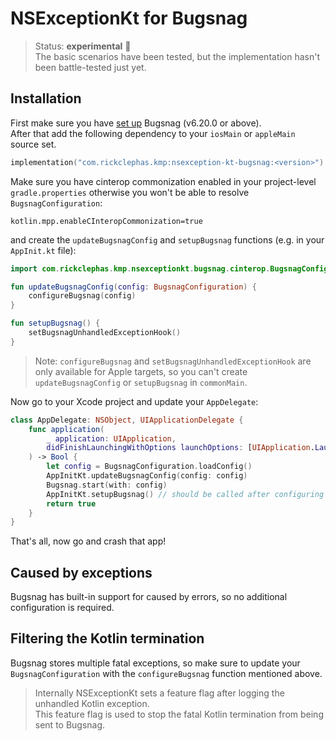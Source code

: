 # NSExceptionKt for Bugsnag

> Status: **experimental** 🚧  
> The basic scenarios have been tested, but the implementation hasn't been battle-tested just yet.

## Installation

First make sure you have [set up](https://docs.bugsnag.com/platforms/ios/#installation) Bugsnag (v6.20.0 or above).  
After that add the following dependency to your `iosMain` or `appleMain` source set.

```kotlin
implementation("com.rickclephas.kmp:nsexception-kt-bugsnag:<version>")
```

Make sure you have cinterop commonization enabled in your project-level `gradle.properties` otherwise you won't be able to resolve `BugsnagConfiguration`:

```
kotlin.mpp.enableCInteropCommonization=true
```

and create the `updateBugsnagConfig` and `setupBugsnag` functions (e.g. in your `AppInit.kt` file):

```kotlin
import com.rickclephas.kmp.nsexceptionkt.bugsnag.cinterop.BugsnagConfiguration

fun updateBugsnagConfig(config: BugsnagConfiguration) {
    configureBugsnag(config)
}

fun setupBugsnag() {
    setBugsnagUnhandledExceptionHook()
}
```

> Note: `configureBugsnag` and `setBugsnagUnhandledExceptionHook` are only available for Apple targets,
> so you can't create `updateBugsnagConfig` or `setupBugsnag` in `commonMain`.

Now go to your Xcode project and update your `AppDelegate`:

```swift
class AppDelegate: NSObject, UIApplicationDelegate {
    func application(
        _ application: UIApplication,
        didFinishLaunchingWithOptions launchOptions: [UIApplication.LaunchOptionsKey : Any]? = nil
    ) -> Bool {
        let config = BugsnagConfiguration.loadConfig()
        AppInitKt.updateBugsnagConfig(config: config)
        Bugsnag.start(with: config)
        AppInitKt.setupBugsnag() // should be called after configuring Bugsnag
        return true
    }
}
```

That's all, now go and crash that app!

## Caused by exceptions

Bugsnag has built-in support for caused by errors, so no additional configuration is required.

## Filtering the Kotlin termination

Bugsnag stores multiple fatal exceptions, so make sure to update your `BugsnagConfiguration` with the `configureBugsnag`
function mentioned above.

> Internally NSExceptionKt sets a feature flag after logging the unhandled Kotlin exception.  
> This feature flag is used to stop the fatal Kotlin termination from being sent to Bugsnag.
